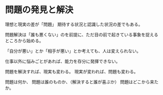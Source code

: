 # 問題の発見と解決

理想と現実の差が「問題」
期待する状況と認識した状況の差でもある。

問題解決は「誰も悪くない」のを前提に、ただ目の前で起きている事象を捉えるところから始める。

「自分が悪い」とか「相手が悪い」とか考えても、人は変えられない。

仕事以外に悩みごとがあれば、能力を存分に発揮できない。

問題を解決すれば、現実も変わる。
現実が変われば、問題も変わる。

問題は何か、
問題は誰のものか、（解決すると誰が喜ぶか）
問題はどこから来たか。
